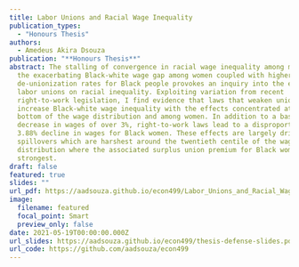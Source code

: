 ```yaml
---
title: Labor Unions and Racial Wage Inequality
publication_types:
  - "Honours Thesis"
authors:
  - Amedeus Akira Dsouza
publication: "**Honours Thesis**"
abstract: The stalling of convergence in racial wage inequality among men and
  the exacerbating Black-white wage gap among women coupled with higher
  de-unionization rates for Black people provokes an inquiry into the effects of
  labor unions on racial inequality. Exploiting variation from recent
  right-to-work legislation, I find evidence that laws that weaken unions
  increase Black-white wage inequality with the effects concentrated at the
  bottom of the wage distribution and among women. In addition to a baseline
  decrease in wages of over 3%, right-to-work laws lead to a disproportionate
  3.88% decline in wages for Black women. These effects are largely driven by
  spillovers which are harshest around the twentieth centile of the wage
  distribution where the associated surplus union premium for Black women is the
  strongest.
draft: false
featured: true
slides: ""
url_pdf: https://aadsouza.github.io/econ499/Labor_Unions_and_Racial_Wage_Inequality.pdf
image:
  filename: featured
  focal_point: Smart
  preview_only: false
date: 2021-05-19T00:00:00.000Z
url_slides: https://aadsouza.github.io/econ499/thesis-defense-slides.pdf
url_code: https://github.com/aadsouza/econ499
---
```


